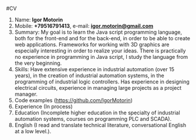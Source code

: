 #CV

1. Name: **Igor Motorin**
2. Mobile: **+79516791413**, e-mail: **igor.motorin@gmail.com**
3. Summary: My goal is to learn the Java script programming language, both for the front-end and for the back-end, in order to be able to create web applications. Frameworks for working with 3D graphics are especially interesting in order to realize your ideas. There is practically no experience in programming in Java script, I study the language from the very beginning.
4. Skills: Have extensive experience in industrial automation (over 15 years), in the creation of industrial automation systems, in the programming of industrial logic controllers. Has experience in designing electrical circuits, experience in managing large projects as a project manager.
5. Code examples (https://github.com/IgorMotorin)
6. Experience (In process)
7. Education (Incomplete higher education in the specialty of industrial automation systems, courses on programming PLC and SCADA).
8. English (I read and translate technical literature, conversational English at a low level.).

